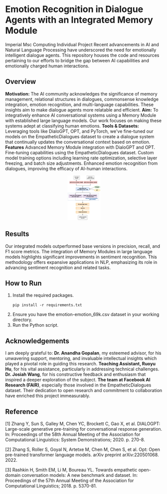# Emotion Recognition in Dialogue Agents with an Integrated Memory Module
Imperial Msc Computing Individual Project
Recent advancements in AI and Natural Language Processing have underscored the need for emotionally intelligent dialogue agents. This repository houses the code and resources pertaining to our efforts to bridge the gap between AI capabilities and emotionally charged human interactions.

## Overview
**Motivation:** The AI community acknowledges the significance of memory management, relational structures in dialogues, commonsense knowledge integration, emotion recognition, and multi-language capabilities. These insights aim to make dialogue agents more relatable and efficient.
**Aim:** To integratively enhance AI conversational systems using a Memory Module with established large language models. Our work focuses on making these systems adept at classifying human emotions.
**Tools & Datasets:** Leveraging tools like DialoGPT, OPT, and PyTorch, we've fine-tuned our models on the EmpatheticDialogues dataset to create a dialogue system that continually updates the conversational context based on emotion.
**Features**
Advanced Memory Module integration with DialoGPT and OPT.
Fine-tuning capabilities using the EmpatheticDialogues dataset.
Custom model training options including learning rate optimization, selective layer freezing, and batch size adjustments.
Enhanced emotion recognition from dialogues, improving the efficacy of AI-human interactions.

<p align="center">
  <img src="https://github.com/Jingyi-Wu-Richael/individualproject/blob/main/images/flow.png" style="zoom:25%;" />
</p>


## Results
Our integrated models outperformed base versions in precision, recall, and F1 score metrics. The integration of Memory Modules in large language models highlights significant improvements in sentiment recognition. This methodology offers expansive applications in NLP, emphasizing its role in advancing sentiment recognition and related tasks.

## How to Run

1. Install the required packages. 
   ```
   pip install -r requirements.txt    
   ```
2. Ensure you have the emotion-emotion_69k.csv dataset in your working directory.
3. Run the Python script.

## Acknowledgements
I am deeply grateful to:
**Dr. Anandha Gopalan**, my esteemed advisor, for his unwavering support, mentoring, and invaluable intellectual insights which played a pivotal role in guiding this research.
**Teaching Assistant, Ruoyu Hu**, for his vital assistance, particularly in addressing technical challenges.
**Dr. Josiah Wang**, for his constructive feedback and enthusiasm that inspired a deeper exploration of the subject.
**The team at Facebook AI Research (FAIR)**, especially those involved in the EmpatheticDialogues dataset. Their dedication to open research and commitment to collaboration have enriched this project immeasurably.

## Reference
[1] Zhang Y, Sun S, Galley M, Chen YC, Brockett C, Gao X, et al. DIALOGPT: Large-scale generative pre-training for conversational response generation. In: Proceedings of the 58th Annual Meeting of the Association for Computational Linguistics: System Demonstrations; 2020. p. 270-8.

[2] Zhang S, Roller S, Goyal N, Artetxe M, Chen M, Chen S, et al. Opt: Open pre-trained transformer language models. arXiv preprint arXiv:220501068. 2022.

[3] Rashkin H, Smith EM, Li M, Boureau YL. Towards empathetic open-domain conversation models: A new benchmark and dataset. In: Proceedings of the 57th Annual Meeting of the Association for Computational Linguistics; 2018. p. 5370-81.
